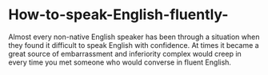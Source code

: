 # How-to-speak-English-fluently-
Almost every non-native English speaker has been through a situation when they found it difficult to speak English with confidence. At times it became a great source of embarrassment and inferiority complex would creep in every time you met someone who would converse in fluent English. 
